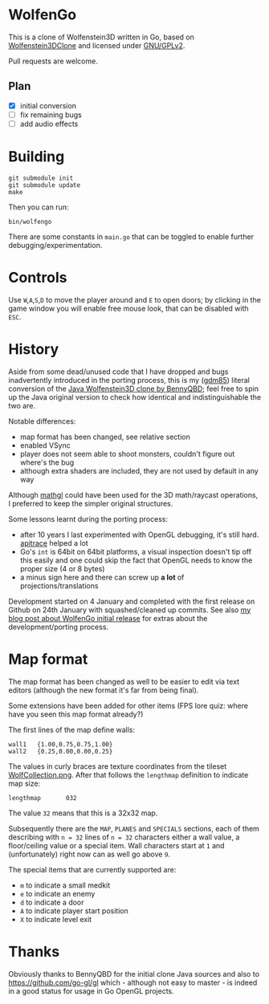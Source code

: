 # WolfenGo

This is a clone of Wolfenstein3D written in Go, based on [Wolfenstein3DClone](https://github.com/BennyQBD/Wolfenstein3DClone) and licensed under [GNU/GPLv2](./LICENSE).

Pull requests are welcome.

## Plan
- [x] initial conversion
- [ ] fix remaining bugs
- [ ] add audio effects

# Building

```
git submodule init
git submodule update
make
```

Then you can run:
```
bin/wolfengo
```

There are some constants in `main.go` that can be toggled to enable further debugging/experimentation.

# Controls

Use `W`,`A`,`S`,`D` to move the player around and `E` to open doors; by clicking in the game window you will enable free mouse look, that can be disabled with `ESC`.

# History

Aside from some dead/unused code that I have dropped and bugs inadvertently introduced in the porting process, this is my ([gdm85](https://github.com/gdm85)) literal conversion of the [Java Wolfenstein3D clone by BennyQBD](https://github.com/BennyQBD/Wolfenstein3DClone); feel free to spin up the Java original version to check how identical and indistinguishable the two are.

Notable differences:
* map format has been changed, see relative section
* enabled VSync
* player does not seem able to shoot monsters, couldn't figure out where's the bug
* although extra shaders are included, they are not used by default in any way

Although [mathgl](https://github.com/go-gl/mathgl) could have been used for the 3D math/raycast operations, I preferred to keep the simpler original structures.

Some lessons learnt during the porting process:
* after 10 years I last experimented with OpenGL debugging, it's still hard. [apitrace](https://github.com/apitrace/apitrace) helped a lot
* Go's `int` is 64bit on 64bit platforms, a visual inspection doesn't tip off this easily and one could skip the fact that OpenGL needs to know the proper size (4 or 8 bytes)
* a minus sign here and there can screw up **a lot** of projections/translations

Development started on 4 January and completed with the first release on Github on 24th January with squashed/cleaned up commits.
See also [my blog post about WolfenGo initial release](https://medium.com/where-do-we-go-now/wolfengo-a-wolfenstein-3d-clone-in-go-6872af12469d) for extras about the development/porting process.

# Map format

The map format has been changed as well to be easier to edit via text editors (although the new format it's far from being final).

Some extensions have been added for other items (FPS lore quiz: where have you seen this map format already?)

The first lines of the map define walls:
```
wall1   {1.00,0.75,0.75,1.00}
wall2   {0.25,0.00,0.00,0.25}
```

The values in curly braces are texture coordinates from the tileset [WolfCollection.png](./res/textures/WolfCollection.png).
After that follows the `lengthmap` definition to indicate map size:
```
lengthmap       032
```
The value `32` means that this is a 32x32 map.

Subsequently there are the `MAP`, `PLANES` and `SPECIALS` sections, each of them describing with `n = 32` lines of `n = 32` characters either a wall value,
a floor/ceiling value or a special item. Wall characters start at `1` and (unfortunately) right now can as well go above `9`.

The special items that are currently supported are:
* `m` to indicate a small medkit
* `e` to indicate an enemy
* `d` to indicate a door
* `A` to indicate player start position
* `X` to indicate level exit

# Thanks

Obviously thanks to BennyQBD for the initial clone Java sources and also to https://github.com/go-gl/gl which - although not easy to master - is indeed in a good status for usage in Go OpenGL projects.
